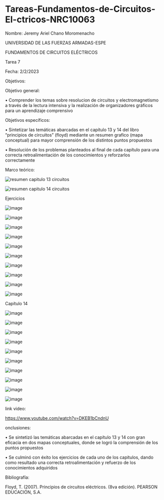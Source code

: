 # Tareas-Fundamentos-de-Circuitos-El-ctricos-NRC10063
Nombre: Jeremy Ariel Chano Moromenacho

UNIVERSIDAD DE LAS FUERZAS ARMADAS-ESPE

FUNDAMENTOS DE CIRCUITOS ELÉCTRICOS	

Tarea 7
			
Fecha: 2/2/2023

Objetivos:

Objetivo general:

•	Comprender los temas sobre resolucion de circuitos y electromagnetismo a través de la lectura intensiva y la realización de organizadores gráficos para un aprendizaje comprensivo

Objetivos específicos:

•	Sintetizar las temáticas abarcadas en el capítulo 13 y 14 del libro “principios de circuitos” (floyd) mediante un resumen grafico (mapa conceptual) para mayor comprensión de los distintos puntos propuestos

•	Resolución de los problemas planteados al final de cada capítulo para una correcta retroalimentación de los conocimientos y reforzarlos correctamente 

Marco teórico:

![resumen capitulo 13 circuitos](https://user-images.githubusercontent.com/89498534/216511944-3bcb63f5-88fb-40fa-8792-6634b6fcd8ac.jpg)

![resumen capitulo 14 circuitos](https://user-images.githubusercontent.com/89498534/216511953-3b5ea57a-25b2-4c7b-af61-bb078e5eebb2.jpg)

Ejercicios

![image](https://user-images.githubusercontent.com/89498534/216512115-ded3a4c8-45dc-4fd7-bf9a-ee52a61f7990.png)

![image](https://user-images.githubusercontent.com/89498534/216512163-11995e2a-7c88-4f62-8e40-630827708247.png)

![image](https://user-images.githubusercontent.com/89498534/216512193-19b36b13-1b0f-4177-9ce0-430a3c8b0c4d.png)

![image](https://user-images.githubusercontent.com/89498534/216512242-0615d03d-19f6-4e21-8103-df3a4c80cf24.png)

![image](https://user-images.githubusercontent.com/89498534/216512267-f62ad465-4db7-416a-bcbf-c7832fa18811.png)

![image](https://user-images.githubusercontent.com/89498534/216512300-985fe448-8987-434b-8293-603c3095b489.png)

![image](https://user-images.githubusercontent.com/89498534/216512333-a432b372-21d4-4fc6-8efd-40aa8709a50f.png)

![image](https://user-images.githubusercontent.com/89498534/216512371-88a58188-3d12-44f5-874c-28f15b4f6cae.png)

![image](https://user-images.githubusercontent.com/89498534/216512406-db5ee848-d249-432b-a830-c54f98207f0b.png)

![image](https://user-images.githubusercontent.com/89498534/216512489-4bccb782-bcbd-4cd4-a6a1-84ec391f242a.png)

Capítulo 14

![image](https://user-images.githubusercontent.com/89498534/216512566-ea2cf7f2-fcd7-47da-a732-2aec7cee5d12.png)

![image](https://user-images.githubusercontent.com/89498534/216512623-0a3a2590-4bca-41ca-8b16-4d5d798ef156.png)

![image](https://user-images.githubusercontent.com/89498534/216512699-1c6bd43c-da1e-4756-bc11-29cc5e6d3f86.png)

![image](https://user-images.githubusercontent.com/89498534/216512734-fbee0b11-e6c4-426c-a48b-73828fb51362.png)

![image](https://user-images.githubusercontent.com/89498534/216512780-7ae8cea5-93e6-4b7e-b26d-2ed2a2d3d198.png)

![image](https://user-images.githubusercontent.com/89498534/216512832-a4fc8b9d-4514-4f3a-831d-2f334d0f5fa0.png)

![image](https://user-images.githubusercontent.com/89498534/216512884-9dcea28f-df17-4b83-841a-0b10e75f3785.png)

![image](https://user-images.githubusercontent.com/89498534/216512923-c76a90b4-6220-4a38-8119-e85a6b11a052.png)

![image](https://user-images.githubusercontent.com/89498534/216512945-47a60eca-492d-4751-af46-43b46c150c98.png)

![image](https://user-images.githubusercontent.com/89498534/216512980-9a54f15d-3349-4ffa-b8c7-81abb55c4f5d.png)

link video:

https://www.youtube.com/watch?v=DKEB1bCndnU

onclusiones:

• Se sintetizó las temáticas abarcadas en el capítulo 13 y 14 con gran eficacia en dos mapas conceptuales, donde se logró la comprensión de los puntos propuestos

• Se culminó con éxito los ejercicios de cada uno de los capítulos, dando como resultado una correcta retroalimentación y refuerzo de los conocimientos adquiridos

Bibliografía:

Floyd, T. (2007). Principios de circuitos eléctricos. (8va edición). PEARSON EDUCACIÓN, S.A.


